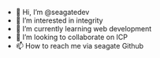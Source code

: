 - 👋 Hi, I’m @seagatedev
- 👀 I’m interested in integrity
- 🌱 I’m currently learning web development
- 💞️ I’m looking to collaborate on ICP 
- 📫 How to reach me via seagate Github

<!---
seagatedev/seagatedev is a ✨ special ✨ repository because its `README.md` (this file) appears on your GitHub profile.
You can click the Preview link to take a look at your changes.
--->
